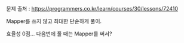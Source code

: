 문제 출처 : https://programmers.co.kr/learn/courses/30/lessons/72410

Mapper를 쓰지 않고 최대한 단순하게 풀이.

효율성 0점...
다음번에 풀 때는 Mapper를 써서?